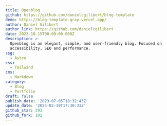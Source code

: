 ```yaml
---
title: Openblog
github: https://github.com/danielcgilibert/blog-template
demo: https://blog-template-gray.vercel.app/
author: Daniel Gilibert
author_link: https://github.com/danielcgilibert
date: 2023-10-15T00:00:00.000Z
description: >-
  Openblog is an elegant, simple, and user-friendly blog. Focused on
  accessibility, SEO and performance.
ssg:
  - Astro
css:
  - Tailwind
cms:
  - Markdown
category:
  - Blog
  - Portfolio
draft: false
publish_date: '2023-07-05T18:32:43Z'
update_date: '2024-02-19T17:30:31Z'
github_star: 293
github_fork: 102
---
```

